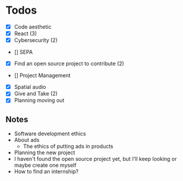 # Todos

- [x] Code aesthetic
- [x] React (3)
- [x] Cybersecurity (2)
- [] SEPA
- [x] Find an open source project to contribute (2)
- [] Project Management
- [x] Spatial audio
- [x] Give and Take (2)
- [x] Planning moving out 

## Notes

- Software development ethics
- About ads
    - The ethics of putting ads in products
- Planning the new project
- I haven't found the open source project yet, but I'll keep looking or maybe create one myself
- How to find an internship?